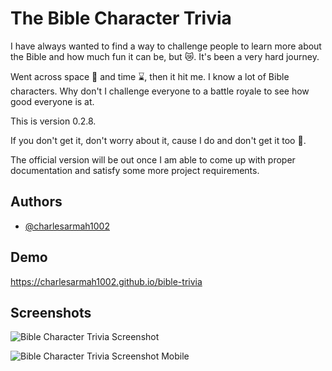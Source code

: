 # The Bible Character Trivia

I have always wanted to find a way to challenge people to learn more about the Bible and how much fun it can be, but 😿. It's been a very hard journey.

Went across space 🚀 and time ⌛, then it hit me. I know a lot of Bible characters. Why don't I challenge everyone to a battle royale to see how good everyone is at.

This is version 0.2.8.

If you don't get it, don't worry about it, cause I do and don't get it too 🤔.

The official version will be out once I am able to come up with proper documentation and satisfy some more project requirements.


## Authors

- [@charlesarmah1002](https://www.github.com/charlesarmah1002)


## Demo

https://charlesarmah1002.github.io/bible-trivia


## Screenshots

![Bible Character Trivia Screenshot](https://charlesarmah1002.github.io/bible-trivia/screenshot.png)

![Bible Character Trivia Screenshot Mobile](https://charlesarmah1002.github.io/bible-trivia/screenshot-mobile.png)